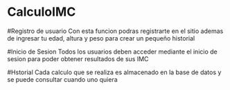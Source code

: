 # CalculoIMC

#Registro de usuario
Con esta funcion podras registrarte en el sitio ademas de ingresar tu edad, altura y peso para crear un pequeño historial

#Inicio de Sesion
Todos los usuarios deben acceder mediante el inicio de sesion para poder obtener resultados de sus IMC

#Hstorial
Cada calculo que se realiza es almacenado en la base de datos y se puede consultar cuando uno quiera
